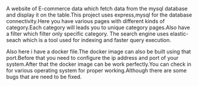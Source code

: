 A website of E-commerce data which fetch data from the mysql database and display it on the table.This project uses express,mysql for the database connectivity.Here you have various pages with different kinds of category.Each category will leads you to unique category pages.Also have a filter which filter only specific category.
The search engine uses elastic-seach which is a tool used for indexing and faster query execution.

Also here i have a docker file.The docker image can also be built using that port.Before that you need to configure the ip address and port of your system.After that the docker image can be work perfectly.You can check in for various operating system for proper working.Although there are some bugs that are need to be fixed.
